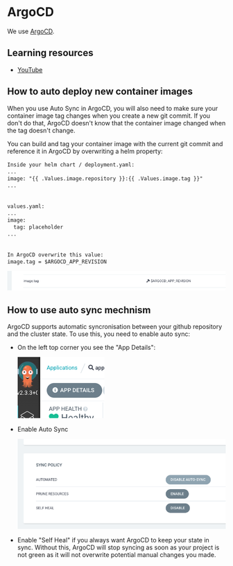 # ArgoCD

We use [ArgoCD](https://argo-cd.readthedocs.io/en/stable/).

## Learning resources

- [YouTube](https://www.youtube.com/results?search_query=ArgoCD)

## How to auto deploy new container images

When you use Auto Sync in ArgoCD, you will also need to make sure your container image tag changes when you create a new git commit. If you don't do that, ArgoCD doesn't know that the container image changed when the tag doesn't change.

You can build and tag your container image with the current git commit and reference it in ArgoCD by overwriting a helm property:

```
Inside your helm chart / deployment.yaml:
...
image: "{{ .Values.image.repository }}:{{ .Values.image.tag }}"
...


values.yaml:
...
image:
  tag: placeholder
...


In ArgoCD overwrite this value:
image.tag = $ARGOCD_APP_REVISION
```
![argocd_override.png](assets/argocd_override.png)

## How to use auto sync mechnism

ArgoCD supports automatic syncronisation between your github repository and the cluster state. To use this, you need to enable auto sync:

- On the left top corner you see the "App Details": 

  ![argocd_appdetails.png](assets/argocd_appdetails.png)
- Enable Auto Sync

  ![argocd_syncpolicy.png](assets/argocd_syncpolicy.png)
- Enable "Self Heal" if you always want ArgoCD to keep your state in sync. Without this, ArgoCD will stop syncing as soon as your project is not green as it will not overwrite potential manual changes you made.

